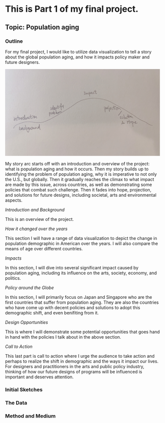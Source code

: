 # This is Part 1 of my final project.
## Topic: Population aging 

### Outline
For my final project, I would like to utilize data visualization to tell a story about the global population aging, and how it impacts policy maker and future designers. 

![test image](/storyarc.jpg)

My story arc starts off with an introduction and overview of the project: what is population aging and how it occurs. Then my story builds up to identifying the problem of population aging, why it is imperative to not only the U.S., but globally. Then it gradually reaches the climax to what impact are made by this issue, across countries, as well as demonstrating some policies that combat such challenge. Then it fades into hope, projection, and solutions for future designs, including societal, arts and environmental aspects. 

*Introduction and Background*

This is an overview of the project.

*How it changed over the years*

This section I will have a range of data visualization to depict the change in population demographic in American over the years. I will also compare the means of age over different countries. 

*Impacts*

In this section, I will dive into several significant impact caused by population aging, including its influence on the arts, society, economy, and politics. 

*Policy around the Globe*

In this section, I will primarily focus on Japan and Singapore who are the first countries that suffer from population aging. They are also the countries who have come up with decent policies and solutions to adopt this demographic shift, and even benifiting from it. 

*Design Opportunities*

This is where I will demonstrate some potential opportunities that goes hand in hand with the policies I talk about in the above section. 

*Call to Action*

This last part is call to action where I urge the audience to take action and perhaps to realize the shift in demographic and the ways it impact our lives. For designers and practitioners in the arts and public policy industry, thinking of how our future designs of programs will be influenced is important and deserves attention.

### Initial Sketches



### The Data


### Method and Medium

